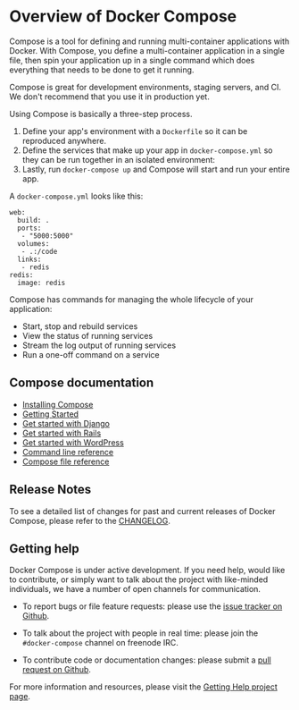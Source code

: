 <!--[metadata]>
+++
title = "Overview of Docker Compose"
description = "Introduction and Overview of Compose"
keywords = ["documentation, docs,  docker, compose, orchestration,  containers"]
[menu.main]
parent="smn_workw_compose"
+++
<![end-metadata]-->


# Overview of Docker Compose

Compose is a tool for defining and running multi-container applications with
Docker. With Compose, you define a multi-container application in a single
file, then spin your application up in a single command which does everything
that needs to be done to get it running.

Compose is great for development environments, staging servers, and CI. We don't
recommend that you use it in production yet.

Using Compose is basically a three-step process.

1. Define your app's environment with a `Dockerfile` so it can be
reproduced anywhere.
2. Define the services that make up your app in `docker-compose.yml` so
they can be run together in an isolated environment:
3. Lastly, run `docker-compose up` and Compose will start and run your entire app.

A `docker-compose.yml` looks like this:

    web:
      build: .
      ports:
       - "5000:5000"
      volumes:
       - .:/code
      links:
       - redis
    redis:
      image: redis

Compose has commands for managing the whole lifecycle of your application:

 * Start, stop and rebuild services
 * View the status of running services
 * Stream the log output of running services
 * Run a one-off command on a service

## Compose documentation

- [Installing Compose](install.md)
- [Getting Started](gettingstarted.md)
- [Get started with Django](django.md)
- [Get started with Rails](rails.md)
- [Get started with WordPress](wordpress.md)
- [Command line reference](./reference/index.md)
- [Compose file reference](compose-file.md)


## Release Notes

To see a detailed list of changes for past and current releases of Docker
Compose, please refer to the [CHANGELOG](https://github.com/docker/compose/blob/master/CHANGELOG.md).

## Getting help

Docker Compose is under active development. If you need help, would like to
contribute, or simply want to talk about the project with like-minded
individuals, we have a number of open channels for communication.

* To report bugs or file feature requests: please use the [issue tracker on Github](https://github.com/docker/compose/issues).

* To talk about the project with people in real time: please join the
  `#docker-compose` channel on freenode IRC.

* To contribute code or documentation changes: please submit a [pull request on Github](https://github.com/docker/compose/pulls).

For more information and resources, please visit the [Getting Help project page](https://docs.docker.com/project/get-help/).
